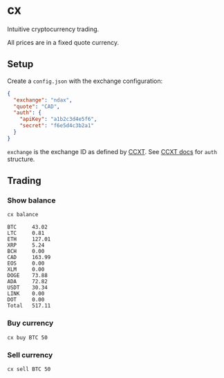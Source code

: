 # cx

Intuitive cryptocurrency trading.

All prices are in a fixed quote currency.

## Setup

Create a `config.json` with the exchange configuration:

```json
{
  "exchange": "ndax",
  "quote": "CAD",
  "auth": {
    "apiKey": "a1b2c3d4e5f6",
    "secret": "f6e5d4c3b2a1"
  }
}
```

`exchange` is the exchange ID as defined by [CCXT](https://github.com/ccxt/ccxt). See [CCXT docs](https://github.com/ccxt/ccxt/wiki/Manual#api-keys-setup) for `auth` structure.

## Trading

### Show balance

``` bash
cx balance
```

```
BTC     43.02
LTC     0.81
ETH     127.01
XRP     5.24
BCH     0.00
CAD     163.99
EOS     0.00
XLM     0.00
DOGE    73.88
ADA     72.82
USDT    30.34
LINK    0.00
DOT     0.00
Total   517.11
```

### Buy currency

```
cx buy BTC 50
```

### Sell currency

```
cx sell BTC 50
```
